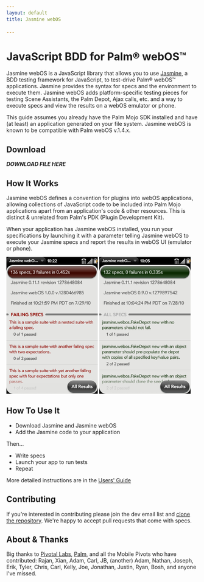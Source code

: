 ```yaml
---
layout: default
title: Jasmine webOS

---
```


# JavaScript BDD for Palm&reg; webOS&trade;

Jasmine webOS is a JavaScript library that allows you to use [Jasmine](http://pivotal.github.com/jasmine), a BDD testing framework for JavaScript, to test-drive Palm&reg; webOS&trade; applications. Jasmine provides the syntax for specs and the environment to execute them. Jasmine webOS adds platform-specific testing pieces for testing Scene Assistants, the Palm Depot, Ajax calls, etc. and a way to execute specs and view the results on a webOS emulator or phone.

This guide assumes you already have the Palm Mojo SDK installed and have (at least) an application generated on your file system. Jasmine webOS is known to be compatible with Palm webOS v.1.4.x.

## Download

___DOWNLOAD FILE HERE___

## How It Works

Jasmine webOS defines a convention for plugins into webOS applications, allowing collections of JavaScript code to be
included into Palm Mojo applications apart from an application's code & other resources. This is distinct & unrelated
from Palm's PDK (Plugin Development Kit).

When your application has Jasmine webOS installed, you run your specifications by launching it with a parameter telling Jasmine webOS to execute your Jasmine specs and report the results in webOS UI (emulator or phone).

<img class="screenshot" src="img/red.png" title="Green!" alt="Passing Specs in webOS UI" style="width:240px;" />
<img class="screenshot" src="img/green_long.png" title="Green!" alt="Passing Specs in webOS UI" style="width:240px;" />

## How To Use It

  * Download Jasmine and Jasmine webOS
  * Add the Jasmine code to your application

Then...

  * Write specs
  * Launch your app to run tests
  * Repeat

More detailed instructions are in the [Users' Guide](guide.html)

## Contributing

If you're interested in contributing please join the dev email list and [clone the repository](http://github.com/pivotal/jasmine-webos).  We're happy to accept pull requests that come with specs.

## About & Thanks

Big thanks to [Pivotal Labs](http://pivotallabs.com), [Palm](http://developer.palm.com), and all the Mobile Pivots who have contributed: Rajan, Xian, Adam, Carl, JB, (another) Adam, Nathan, Joseph, Erik, Tyler, Chris, Carl, Kelly, Joe, Jonathan, Justin, Ryan, Bosh, and anyone I've missed.
